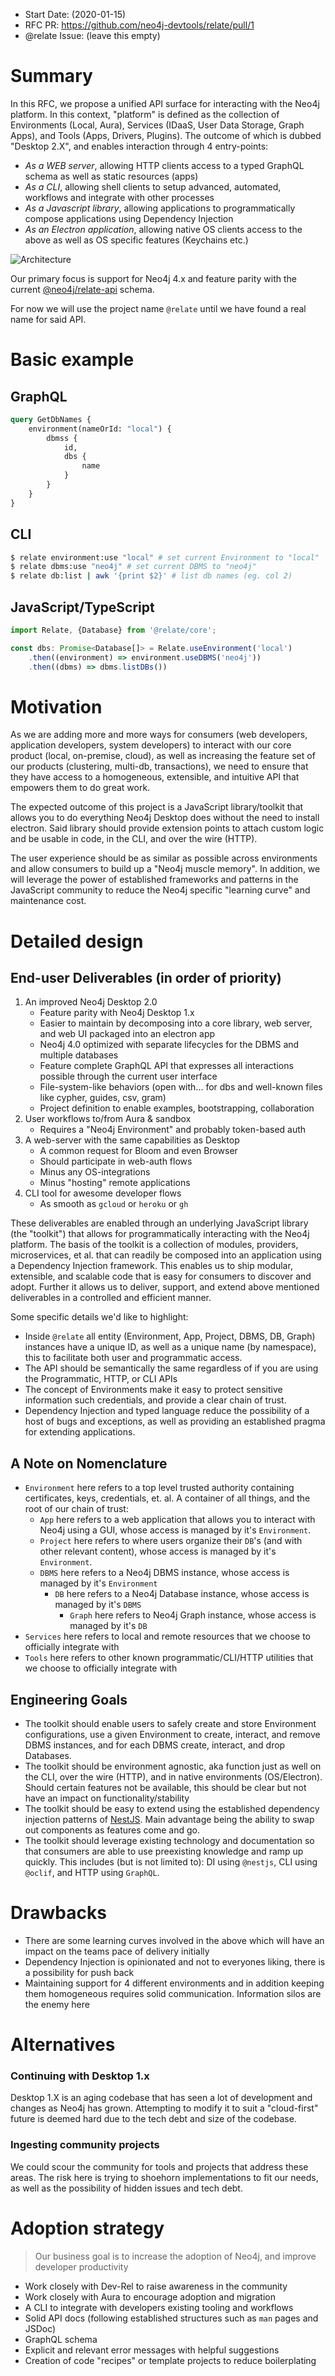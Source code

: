 -   Start Date: (2020-01-15)
-   RFC PR: https://github.com/neo4j-devtools/relate/pull/1
-   @relate Issue: (leave this empty)

# Summary

In this RFC, we propose a unified API surface for interacting with the Neo4j platform.
In this context, "platform" is defined as the collection of Environments (Local, Aura), Services (IDaaS, User Data Storage, Graph Apps), and Tools (Apps, Drivers, Plugins).
The outcome of which is dubbed "Desktop 2.X", and enables interaction through 4 entry-points:

-   _As a WEB server_, allowing HTTP clients access to a typed GraphQL schema as well as static resources (apps)
-   _As a CLI_, allowing shell clients to setup advanced, automated, workflows and integrate with other processes
-   _As a Javascript library_, allowing applications to programmatically compose applications using Dependency Injection
-   _As an Electron application_, allowing native OS clients access to the above as well as OS specific features (Keychains etc.)

![Architecture](./imgs/architecture.png)

Our primary focus is support for Neo4j 4.x and feature parity with the current [@neo4j/relate-api](https://github.com/neo4j-apps/relate-api) schema.

For now we will use the project name `@relate` until we have found a real name for said API.

# Basic example

## GraphQL

```GraphQL
query GetDbNames {
    environment(nameOrId: "local") {
        dbmss {
            id,
            dbs {
                name
            }
        }
    }
}
```

## CLI

```sh
$ relate environment:use "local" # set current Environment to "local"
$ relate dbms:use "neo4j" # set current DBMS to "neo4j"
$ relate db:list | awk '{print $2}' # list db names (eg. col 2)
```

## JavaScript/TypeScript

```TypeScript
import Relate, {Database} from '@relate/core';

const dbs: Promise<Database[]> = Relate.useEnvironment('local')
    .then((environment) => environment.useDBMS('neo4j'))
    .then((dbms) => dbms.listDBs())
```

# Motivation

As we are adding more and more ways for consumers (web developers, application developers, system developers) to interact with our core product (local, on-premise, cloud),
as well as increasing the feature set of our products (clustering, multi-db, transactions),
we need to ensure that they have access to a homogeneous, extensible, and intuitive API that empowers them to do great work.

The expected outcome of this project is a JavaScript library/toolkit that allows you to do everything Neo4j Desktop does without the need to install electron.
Said library should provide extension points to attach custom logic and be usable in code, in the CLI, and over the wire (HTTP).

The user experience should be as similar as possible across environments and allow consumers to build up a "Neo4j muscle memory".
In addition, we will leverage the power of established frameworks and patterns in the JavaScript community to reduce the Neo4j specific "learning curve" and maintenance cost.

# Detailed design

## End-user Deliverables (in order of priority)

1. An improved Neo4j Desktop 2.0
    - Feature parity with Neo4j Desktop 1.x
    - Easier to maintain by decomposing into a core library, web server, and web UI packaged into an electron app
    - Neo4j 4.0 optimized with separate lifecycles for the DBMS and multiple databases
    - Feature complete GraphQL API that expresses all interactions possible through the current user interface
    - File-system-like behaviors (open with... for dbs and well-known files like cypher, guides, csv, gram)
    - Project definition to enable examples, bootstrapping, collaboration
2. User workflows to/from Aura & sandbox
    - Requires a "Neo4j Environment" and probably token-based auth
3. A web-server with the same capabilities as Desktop
    - A common request for Bloom and even Browser
    - Should participate in web-auth flows
    - Minus any OS-integrations
    - Minus "hosting" remote applications
4. CLI tool for awesome developer flows
    - As smooth as `gcloud` or `heroku` or `gh`

These deliverables are enabled through an underlying JavaScript library (the "toolkit") that allows for programmatically interacting with the Neo4j platform.
The basis of the toolkit is a collection of modules, providers, microservices, et al. that can readily be composed into an application using a Dependency Injection framework.
This enables us to ship modular, extensible, and scalable code that is easy for consumers to discover and adopt. Further it allows us to deliver, support, and extend above mentioned deliverables in a controlled and efficient manner.

Some specific details we'd like to highlight:

-   Inside `@relate` all entity (Environment, App, Project, DBMS, DB, Graph) instances have a unique ID, as well as a unique name (by namespace), this to facilitate both user and programmatic access.
-   The API should be semantically the same regardless of if you are using the Programmatic, HTTP, or CLI APIs
-   The concept of Environments make it easy to protect sensitive information such credentials, and provide a clear chain of trust.
-   Dependency Injection and typed language reduce the possibility of a host of bugs and exceptions, as well as providing an established pragma for extending applications.

## A Note on Nomenclature

-   `Environment` here refers to a top level trusted authority containing certificates, keys, credentials, et. al. A container of all things, and the root of our chain of trust:
    -   `App` here refers to a web application that allows you to interact with Neo4j using a GUI, whose access is managed by it's `Environment`.
    -   `Project` here refers to where users organize their `DB`'s (and with other relevant content), whose access is managed by it's `Environment`.
    -   `DBMS` here refers to a Neo4j DBMS instance, whose access is managed by it's `Environment`
        -   `DB` here refers to a Neo4j Database instance, whose access is managed by it's `DBMS`
            -   `Graph` here refers to Neo4j Graph instance, whose access is managed by it's `DB`
-   `Services` here refers to local and remote resources that we choose to officially integrate with
-   `Tools` here refers to other known programmatic/CLI/HTTP utilities that we choose to officially integrate with

## Engineering Goals

-   The toolkit should enable users to safely create and store Environment configurations, use a given Environment to create, interact, and remove DBMS instances, and for each DBMS create, interact, and drop Databases.
-   The toolkit should be environment agnostic, aka function just as well on the CLI, over the wire (HTTP), and in native environments (OS/Electron). Should certain features not be available, this should be clear but not have an impact on functionality/stability
-   The toolkit should be easy to extend using the established dependency injection patterns of [NestJS](https://nestjs.com/). Main advantage being the ability to swap out components as features come and go.
-   The toolkit should leverage existing technology and documentation so that consumers are able to use preexisting knowledge and ramp up quickly. This includes (but is not limited to): DI using `@nestjs`, CLI using `@oclif`, and HTTP using `GraphQL`.

# Drawbacks

-   There are some learning curves involved in the above which will have an impact on the teams pace of delivery initially
-   Dependency Injection is opinionated and not to everyones liking, there is a possibility for push back
-   Maintaining support for 4 different environments and in addition keeping them homogeneous requires solid communication. Information silos are the enemy here

# Alternatives

### Continuing with Desktop 1.x

Desktop 1.X is an aging codebase that has seen a lot of development and changes as Neo4j has grown. Attempting to modify it to suit a "cloud-first" future is deemed hard due to the tech debt and size of the codebase.

### Ingesting community projects

We could scour the community for tools and projects that address these areas. The risk here is trying to shoehorn implementations to fit our needs, as well as the possibility of hidden issues and tech debt.

# Adoption strategy

> Our business goal is to increase the adoption of Neo4j, and improve developer productivity

-   Work closely with Dev-Rel to raise awareness in the community
-   Work closely with Aura to encourage adoption and migration
-   A CLI to integrate with developers existing tooling and workflows
-   Solid API docs (following established structures such as `man` pages and JSDoc)
-   GraphQL schema
-   Explicit and relevant error messages with helpful suggestions
-   Creation of code "recipes" or template projects to reduce boilerplating
